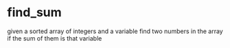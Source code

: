 # find_sum
given a sorted array of integers and a variable find two numbers in the array if the sum of them is that variable
